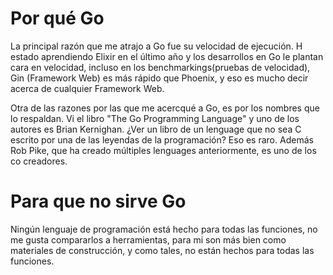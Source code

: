 # Por qué Go

La principal razón que me atrajo a Go fue su velocidad de ejecución. H estado aprendiendo Elixir en 
el último año y los desarrollos en Go le plantan cara en velocidad, incluso en los benchmarkings(pruebas de velocidad), Gin (Framework Web) es más rápido que Phoenix, y eso es mucho decir acerca de cualquier Framework Web.

Otra de las razones por las que me acercqué a Go, es por los nombres que lo respaldan. Vi el libro "The Go Programming Language" y uno de los autores es Brian Kernighan. ¿Ver un libro de un lenguage que no sea C escrito por una de las leyendas de la programación? Eso es raro. Además Rob Pike, que ha creado múltiples lenguages anteriormente, es uno de los co creadores.

# Para que no sirve Go

Ningún lenguaje de programación está hecho para todas las funciones, no me gusta compararlos a herramientas, para mi son más bien como materiales de construcción, y como tales, no están hechos para todas las funciones.